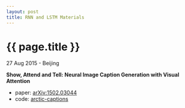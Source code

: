 ```yaml
---
layout: post
title: RNN and LSTM Materials
---
```


{{ page.title }}
================

<p class="meta">27 Aug 2015 - Beijing</p>

**Show, Attend and Tell: Neural Image Caption Generation with Visual Attention**

- paper: [arXiv:1502.03044](http://arxiv.org/abs/1502.03044)
- code: [arctic-captions](https://github.com/kelvinxu/arctic-captions)
